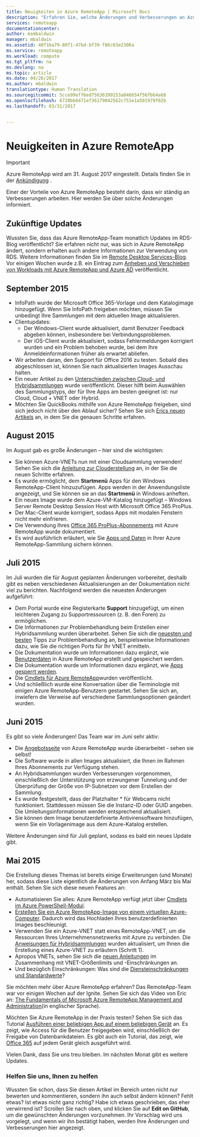 ```yaml
---
title: Neuigkeiten in Azure RemoteApp | Microsoft Docs
description: "Erfahren Sie, welche Änderungen und Verbesserungen an Azure RemoteApp vorgenommen wurden."
services: remoteapp
documentationcenter: 
author: msmbaldwin
manager: mbaldwin
ms.assetid: 40f1ba79-80f1-47bd-bf39-f86c03e2306a
ms.service: remoteapp
ms.workload: compute
ms.tgt_pltfrm: na
ms.devlang: na
ms.topic: article
ms.date: 04/26/2017
ms.author: mbaldwin
translationtype: Human Translation
ms.sourcegitcommit: 5cce99eff6ed75636399153a846654f56fb64a68
ms.openlocfilehash: 6720bb6471ef36179042562c751e1a501979f02b
ms.lasthandoff: 03/31/2017


---
```

# <a name="whats-new-in-azure-remoteapp"></a>Neuigkeiten in Azure RemoteApp
> [!IMPORTANT]
> Azure RemoteApp wird am 31. August 2017 eingestellt. Details finden Sie in der [Ankündigung](https://go.microsoft.com/fwlink/?linkid=821148) .
> 
> 

Einer der Vorteile von Azure RemoteApp besteht darin, dass wir ständig an Verbesserungen arbeiten. Hier werden Sie über solche Änderungen informiert.

## <a name="future-updates"></a>Zukünftige Updates
Wussten Sie, dass das Azure RemoteApp-Team monatlich Updates im RDS-Blog veröffentlicht? Sie erfahren nicht nur, was sich in Azure RemoteApp ändert, sondern erhalten auch andere Informationen zur Verwendung von RDS. Weitere Informationen finden Sie im [Remote Desktop Services-Blog](https://blogs.msdn.microsoft.com/rds/). Vor einigen Wochen wurde z.B. ein Eintrag zum [Anheben und Verschieben von Workloads mit Azure RemoteApp und Azure AD](https://blogs.msdn.microsoft.com/rds/2016/01/19/lift-and-shift-your-workloads-with-azure-remoteapp-and-azure-ad-domain-services/) veröffentlicht.

## <a name="september-2015"></a>September 2015
* InfoPath wurde der Microsoft Office 365-Vorlage und dem Katalogimage hinzugefügt. Wenn Sie InfoPath freigeben möchten, müssen Sie unbedingt Ihre Sammlungen mit dem aktuellen Image aktualisieren.
* Clientupdates:
  * Der Windows-Client wurde aktualisiert, damit Benutzer Feedback abgeben können, insbesondere bei Verbindungsproblemen.
  * Der iOS-Client wurde aktualisiert, sodass Fehlermeldungen korrigiert wurden und ein Problem behoben wurde, bei dem Ihre Anmeldeinformationen früher als erwartet abliefen.
* Wir arbeiten daran, den Support für Office 2016 zu testen. Sobald dies abgeschlossen ist, können Sie nach aktualisierten Images Ausschau halten.
* Ein neuer Artikel zu den [Unterschieden zwischen Cloud- und Hybridsammlungen](remoteapp-collections.md) wurde veröffentlicht. Dieser hilft beim Auswählen des Sammlungstyps, der für Ihre Apps am besten geeignet ist: nur Cloud, Cloud + VNET oder Hybrid.
* Möchten Sie QuickBooks mithilfe von Azure RemoteApp freigeben, sind sich jedoch nicht über den Ablauf sicher? Sehen Sie sich [Erics neuen Artikels](remoteapp-quickbooks.md) an, in dem Sie die genauen Schritte erfahren.

## <a name="august-2015"></a>August 2015
Im August gab es große Änderungen – hier sind die wichtigsten:

* Sie können Azure-VNETs nun mit einer Cloudsammlung verwenden! Sehen Sie sich die [Anleitung zur Clouderstellung](remoteapp-create-cloud-deployment.md) an, in der Sie die neuen Schritte erfahren.
* Es wurde ermöglicht, dem **Startmenü** Apps für den Windows RemoteApp-Client hinzuzufügen. Apps werden in der Anwendungsliste angezeigt, und Sie können sie an das **Startmenü** in Windows anheften.
* Ein neues Image wurde dem Azure-VM-Katalog hinzugefügt – Windows Server Remote Desktop Session Host with Microsoft Office 365 ProPlus.
* Der Mac-Client wurde korrigiert, sodass Apps mit modalen Fenstern nicht mehr einfrieren.
* Die Verwendung Ihres [Office 365 ProPlus-Abonnements](remoteapp-officesubscription.md) mit Azure RemoteApp wurde dokumentiert.
* Es wird ausführlich erläutert, wie Sie [Apps und Daten](remoteapp-secure.md) in Ihrer Azure RemoteApp-Sammlung sichern können.

## <a name="july-2015"></a>Juli 2015
Im Juli wurden die für August geplanten Änderungen vorbereitet, deshalb gibt es neben verschiedenen Aktualisierungen an der Dokumentation nicht viel zu berichten. Nachfolgend werden die neuesten Änderungen aufgeführt:

* Dem Portal wurde eine Registerkarte **Support** hinzugefügt, um einen leichteren Zugang zu Supportressourcen (z. B. den Foren) zu ermöglichen.
* Die Informationen zur Problembehandlung beim Erstellen einer Hybridsammlung wurden überarbeitet. Sehen Sie sich die [neuesten und besten](remoteapp-hybridtrouble.md) Tipps zur Problembehandlung an, beispielsweise Informationen dazu, wie Sie die richtigen Ports für Ihr VNET ermitteln.
* Die Dokumentation wurde um Informationen dazu ergänzt, wie [Benutzerdaten](remoteapp-upd.md) in Azure RemoteApp erstellt und gespeichert werden.
* Die Dokumentation wurde um Informationen dazu ergänzt, wie [Apps gesperrt werden](remoteapp-secure.md).
* Die [Cmdlets für Azure RemoteApp](https://msdn.microsoft.com/library/mt428031.aspx)wurden veröffentlicht.
* Und schließlich wurde eine Konversation über die Terminologie mit einigen Azure RemoteApp-Benutzern gestartet. Sehen Sie sich an, inwiefern die Verweise auf verschiedene Sammlungsoptionen geändert wurden.

## <a name="june-2015"></a>Juni 2015
Es gibt so viele Änderungen! Das Team war im Juni sehr aktiv:

* Die [Angebotsseite](https://www.remoteapp.windowsazure.com/) von Azure RemoteApp wurde überarbeitet - sehen sie selbst!
* Die Software wurde in allen Images aktualisiert, die Ihnen im Rahmen Ihres Abonnements zur Verfügung stehen.
* An Hybridsammlungen wurden Verbesserungen vorgenommen, einschließlich der Unterstützung von erzwungener Tunnelung und der Überprüfung der Größe von IP-Subnetzen vor dem Erstellen der Sammlung.
* Es wurde festgestellt, dass der Platzhalter * für Webcams nicht funktioniert. Stattdessen müssen Sie die Instanz-ID oder GUID angeben. Die Umleitungsinformationen werden entsprechend aktualisiert.
* Sie können dem Image benutzerdefinierte Antivirensoftware hinzufügen, wenn Sie ein Vorlagenimage aus dem Azure-Katalog erstellen.

Weitere Änderungen sind für Juli geplant, sodass es bald ein neues Update gibt.

## <a name="may-2015"></a>Mai 2015
Die Erstellung dieses Themas ist bereits einige Erweiterungen (und Monate) her, sodass diese Liste eigentlich die Änderungen von Anfang März bis Mai enthält. Sehen Sie sich diese neuen Features an:

* Automatisieren Sie alles: Azure RemoteApp verfügt jetzt über [Cmdlets im Azure PowerShell-Modul](remoteapp-tutorial-arawithpowershell.md).
* [Erstellen Sie ein Azure RemoteApp-Image von einem virtuellen Azure-Computer](remoteapp-image-on-azurevm.md). Dadurch wird das Hochladen Ihres benutzerdefinierten Images beschleunigt.
* Verwenden Sie ein Azure-VNET statt eines RemoteApp-VNET, um die Ressourcen Ihres Unternehmensnetzwerks mit Azure zu verbinden. Die [Anweisungen für Hybridsammlungen](remoteapp-create-hybrid-deployment.md) wurden aktualisiert, um Ihnen die Erstellung eines Azure-VNET zu erläutern (Schritt 1).
* Apropos VNETs, sehen Sie sich die [neuen Anleitungen](remoteapp-vnetsizing.md) im Zusammenhang mit VNET-Größenlimits und -Einschränkungen an.
* Und bezüglich Einschränkungen: Was sind die [Diensteinschränkungen und Standardwerte](../azure-subscription-service-limits.md)?

Sie möchten mehr über Azure RemoteApp erfahren? Das RemoteApp-Team war vor einigen Wochen auf der Ignite. Sehen Sie sich das Video von Eric an: [The Fundamentals of Microsoft Azure RemoteApp Management and Administration](http://channel9.msdn.com/Events/Ignite/2015/BRK3868)(in englischer Sprache).

Möchten Sie Azure RemoteApp in der Praxis testen? Sehen Sie sich das Tutorial [Ausführen einer beliebigen App auf einem beliebigen Gerät](remoteapp-anyapp.md) an. Es zeigt, wie Access für die Benutzer freigegeben wird, einschließlich der Freigabe von Datenbankdateien. Es gibt auch ein Tutorial, das zeigt, wie [Office 365](remoteapp-tutorial-o365anywhere.md) auf jedem Gerät gleich ausgeführt wird.

Vielen Dank, dass Sie uns treu bleiben. Im nächsten Monat gibt es weitere Updates.

### <a name="help-us-help-you"></a>Helfen Sie uns, Ihnen zu helfen
Wussten Sie schon, dass Sie diesen Artikel im Bereich unten nicht nur bewerten und kommentieren, sondern ihn auch selbst ändern können? Fehlt etwas? Ist etwas nicht ganz richtig? Habe ich etwas geschrieben, das eher verwirrend ist? Scrollen Sie nach oben, und klicken Sie auf **Edit on GitHub**, um die gewünschten Änderungen vorzunehmen. Ihr Vorschlag wird uns vorgelegt, und wenn wir ihn bestätigt haben, werden Ihre Änderungen und Verbesserungen hier angezeigt.


